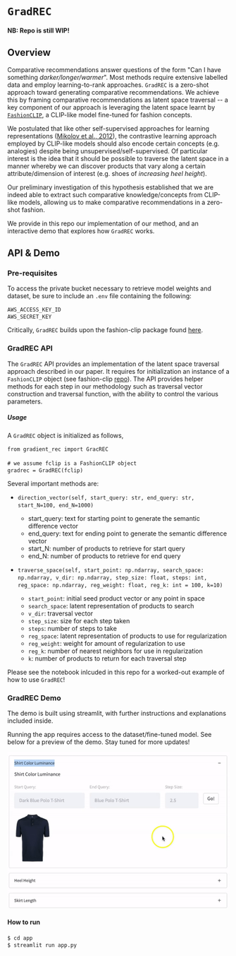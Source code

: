 # `GradREC`

__NB: Repo is still WIP!__

## Overview

Comparative recommendations answer questions of the form "Can I have something 
_darker/longer/warmer_". Most methods require extensive labelled data and employ
learning-to-rank approaches. `GradREC` is a zero-shot approach toward generating comparative 
recommendations.  We achieve this by framing comparative recommendations as  latent 
space traversal -- a key component of our approach is leveraging the latent space learnt by 
[`FashionCLIP`](https://github.com/patrickjohncyh/fashion-clip), a CLIP-like model
fine-tuned for fashion concepts.

We postulated that like other self-supervised approaches
for learning representations ([Mikolov et al., 2012](https://aclanthology.org/N13-1090/)), the contrastive
learning approach employed by CLIP-like models should also encode certain concepts (e.g. analogies) despite
being unsupervised/self-supervised.  Of particular interest is the idea that it should be possible 
to traverse the latent space in a manner whereby we can discover products that vary along a certain 
attribute/dimension of interest (e.g. shoes of _increasing heel height_).

Our preliminary investigation of this hypothesis established that we are indeed able to extract
such comparative knowledge/concepts from CLIP-like models, allowing us to make comparative recommendations
in a zero-shot fashion.

We provide in this repo our implementation of our method, and an interactive demo that explores how
`GradREC` works.


## API & Demo

### Pre-requisites 

To access the private bucket necessary to retrieve model weights and dataset, be sure to include an `.env` 
file containing the following:

```
AWS_ACCESS_KEY_ID
AWS_SECRET_KEY
```

Critically, `GradREC` builds upon the fashion-clip package found 
[here](http://www.github.com/patrickjohncyh/fashion-clip).

### GradREC API

The `GradREC` API provides an implementation of the latent space traversal approach described in our paper.
It requires for initialization an instance of a `FashionCLIP` object (see 
fashion-clip [repo](http://www.github.com/patrickjohncyh/fashion-clip)). The API provides helper methods
for each step in our methodology such as traversal vector construction and traversal function, with the ability
to control the various parameters.

##### Usage
A `GradREC` object is initialized as follows,
```
from gradient_rec import GracREC

# we assume fclip is a FashionCLIP object 
gradrec = GradREC(fclip)
```

Several important methods are:

- `direction_vector(self, start_query: str, end_query: str, 
   start_N=100, end_N=1000)`
  - start_query: text for starting point to generate the semantic difference vector
  - end_query: text for ending point to generate the semantic difference vector
  - start_N: number of products to retrieve for start query
  - end_N: number of products to retrieve for end query

- `traverse_space(self,
                  start_point: np.ndarray,
                  search_space: np.ndarray,
                  v_dir: np.ndarray,
                  step_size: float,
                  steps: int,
                  reg_space: np.ndarray,
                  reg_weight: float,
                  reg_k: int = 100,
                  k=10)`
  
    - `start_point`: initial seed product vector or any point in space
    - `search_space`: latent representation of products to search
    - `v_dir`: traversal vector
    - `step_size`: size for each step taken
    - `steps`: number of steps to take
    - `reg_space`: latent representation of products to use for regularization
    - `reg_weight`: weight for amount of regularization to use
    - `reg_k`: number of nearest neighbors for use in regularization 
    - `k`: number of products to return for each traversal step


Please see the notebook inlcuded in this repo for a worked-out example of how
to use `GradREC`!


### GradREC Demo

The demo is built using streamlit, with further instructions and explanations included
inside.

Running the app requires access to the dataset/fine-tuned model. See below for a preview
of the demo. Stay tuned for more updates!

![Alt Text](app/data/demo_eg.gif)


#### How to run
```
$ cd app
$ streamlit run app.py
```


